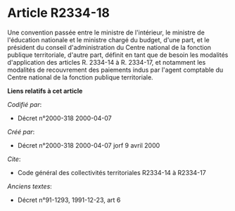 # Article R2334-18

Une convention passée entre le ministre de l'intérieur, le ministre de l'éducation nationale et le ministre chargé du budget,
d'une part, et le président du conseil d'administration du Centre national de la fonction publique territoriale, d'autre
part, définit en tant que de besoin les modalités d'application des articles R. 2334-14 à R. 2334-17, et notamment les
modalités de recouvrement des paiements indus par l'agent comptable du Centre national de la fonction publique territoriale.

**Liens relatifs à cet article**

_Codifié par_:

  - Décret n°2000-318 2000-04-07

_Créé par_:

  - Décret n°2000-318 2000-04-07 jorf 9 avril 2000

_Cite_:

  - Code général des collectivités territoriales R2334-14 à R2334-17

_Anciens textes_:

  - Décret n°91-1293, 1991-12-23, art 6
